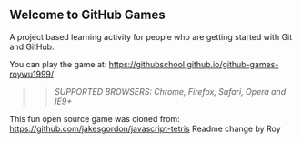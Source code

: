 ## Welcome to GitHub Games

A project based learning activity for people who are getting started with Git and GitHub.

You can play the game at: https://githubschool.github.io/github-games-roywu1999/

>> _*SUPPORTED BROWSERS*: Chrome, Firefox, Safari, Opera and IE9+_

This fun open source game was cloned from: https://github.com/jakesgordon/javascript-tetris
Readme change by Roy

